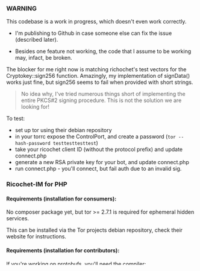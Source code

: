 ### WARNING

This codebase is a work in progress, which doesn't even work correctly. 

 * I'm publishing to Github in case someone else can fix the issue (described later).
 
 * Besides one feature not working, the code that I assume to be working may, infact, be broken. 
 
The blocker for me right now is matching richochet's test vectors for the Cryptokey::sign256 function.
Amazingly, my implementation of signData() works just fine, but sign256 seems to fail when provided with short strings.

> No idea why, I've tried numerous things short of implementing the entire PKCS#2 signing procedure. This is not the solution we are looking for!

To test: 

 * set up tor using their debian repository
 * in your torrc expose the ControlPort, and create a password (`tor --hash-password testtesttesttest`)
 * take your ricochet client ID (without the protocol prefix) and update connect.php
 * generate a new RSA private key for your bot, and update connect.php
 * run connect.php - you'll connect, but fail auth due to an invalid sig. 

### Ricochet-IM for PHP

#### Requirements (installation for consumers):

No composer package yet, but tor >= 2.7.1 is required for ephemeral hidden services. 
 
This can be installed via the Tor projects debian repository, check their website for instructions.

#### Requirements (installation for contributors):

If you're working on protobufs, you'll need the compiler: 

https://github.com/drslump/Protobuf-PHP#installation

    sudo apt install protobuf-compiler
    pear channel-discover pear.pollinimini.net
    pear install drslump/Protobuf-beta

protoc \ 
    --plugin=protoc-gen-php='/usr/bin/protoc-gen-php' \
    --proto_path=':resource/' \
    --proto_path=':vendor/rgooding/library/DrSlump/Protobuf/Compiler/protos' \
    --php_out=':src/' \
    '/home/user/git/ricochet-im/resource/protocol-controlchannel.proto'

Or probably (it's been a while), run `build_proto`, modifying the script if you add new .proto files.